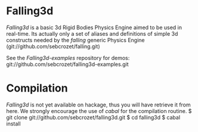 Falling3d
=========
*Falling3d* is a basic 3d Rigid Bodies Physics Engine aimed to be used in real-time.
Its actually only a set of aliases and definitions of simple 3d constructs needed by the
*falling* generic Physics Engine (git://github.com/sebcrozet/falling.git)

See the *Falling3d-examples* repository for demos: git://github.com/sebcrozet/falling3d-examples.git

# Compilation
*Falling3d* is not yet available on hackage, thus you will have retrieve it from here.
We strongly encourage the use of *cabal* for the compilation routine.
  $ git clone git://github.com/sebcrozet/falling3d.git
  $ cd falling3d
  $ cabal install
